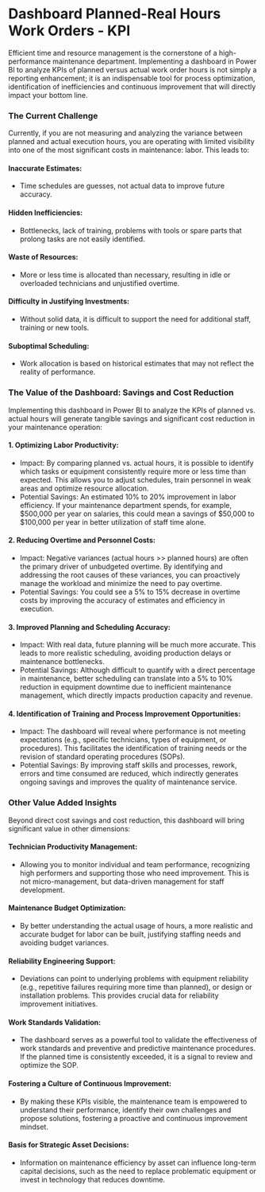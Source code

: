 # Dashboard Planned-Real Hours Work Orders - KPI

Efficient time and resource management is the cornerstone of a high-performance maintenance department. Implementing a dashboard in Power BI to analyze KPIs of planned versus actual work order hours is not simply a reporting enhancement; it is an indispensable tool for process optimization, identification of inefficiencies and continuous improvement that will directly impact your bottom line.

### The Current Challenge
Currently, if you are not measuring and analyzing the variance between planned and actual execution hours, you are operating with limited visibility into one of the most significant costs in maintenance: labor. This leads to:

#### Inaccurate Estimates: 
- Time schedules are guesses, not actual data to improve future accuracy.

#### Hidden Inefficiencies: 
- Bottlenecks, lack of training, problems with tools or spare parts that prolong tasks are not easily identified.

#### Waste of Resources:
- More or less time is allocated than necessary, resulting in idle or overloaded technicians and unjustified overtime.

#### Difficulty in Justifying Investments:
- Without solid data, it is difficult to support the need for additional staff, training or new tools.

#### Suboptimal Scheduling:
- Work allocation is based on historical estimates that may not reflect the reality of performance.


### The Value of the Dashboard: Savings and Cost Reduction

Implementing this dashboard in Power BI to analyze the KPIs of planned vs. actual hours will generate tangible savings and significant cost reduction in your maintenance operation:

#### 1. Optimizing Labor Productivity:
- Impact: By comparing planned vs. actual hours, it is possible to identify which tasks or equipment consistently require more or less time than expected. This allows you to adjust schedules, train personnel in weak areas and optimize resource allocation.
- Potential Savings: An estimated 10% to 20% improvement in labor efficiency. If your maintenance department spends, for example, $500,000 per year on salaries, this could mean a savings of $50,000 to $100,000 per year in better utilization of staff time alone.

#### 2. Reducing Overtime and Personnel Costs:
- Impact: Negative variances (actual hours >> planned hours) are often the primary driver of unbudgeted overtime. By identifying and addressing the root causes of these variances, you can proactively manage the workload and minimize the need to pay overtime.
- Potential Savings: You could see a 5% to 15% decrease in overtime costs by improving the accuracy of estimates and efficiency in execution.

#### 3. Improved Planning and Scheduling Accuracy:
- Impact: With real data, future planning will be much more accurate. This leads to more realistic scheduling, avoiding production delays or maintenance bottlenecks.
- Potential Savings: Although difficult to quantify with a direct percentage in maintenance, better scheduling can translate into a 5% to 10% reduction in equipment downtime due to inefficient maintenance management, which directly impacts production capacity and revenue.
  
#### 4. Identification of Training and Process Improvement Opportunities:
- Impact: The dashboard will reveal where performance is not meeting expectations (e.g., specific technicians, types of equipment, or procedures). This facilitates the identification of training needs or the revision of standard operating procedures (SOPs).
- Potential Savings: By improving staff skills and processes, rework, errors and time consumed are reduced, which indirectly generates ongoing savings and improves the quality of maintenance service.

### Other Value Added Insights
Beyond direct cost savings and cost reduction, this dashboard will bring significant value in other dimensions:

#### Technician Productivity Management:
- Allowing you to monitor individual and team performance, recognizing high performers and supporting those who need improvement. This is not micro-management, but data-driven management for staff development.

#### Maintenance Budget Optimization:
- By better understanding the actual usage of hours, a more realistic and accurate budget for labor can be built, justifying staffing needs and avoiding budget variances.

#### Reliability Engineering Support:
- Deviations can point to underlying problems with equipment reliability (e.g., repetitive failures requiring more time than planned), or design or installation problems. This provides crucial data for reliability improvement initiatives.

#### Work Standards Validation:
- The dashboard serves as a powerful tool to validate the effectiveness of work standards and preventive and predictive maintenance procedures. If the planned time is consistently exceeded, it is a signal to review and optimize the SOP.

#### Fostering a Culture of Continuous Improvement:
- By making these KPIs visible, the maintenance team is empowered to understand their performance, identify their own challenges and propose solutions, fostering a proactive and continuous improvement mindset.
  
#### Basis for Strategic Asset Decisions: 
- Information on maintenance efficiency by asset can influence long-term capital decisions, such as the need to replace problematic equipment or invest in technology that reduces downtime.

